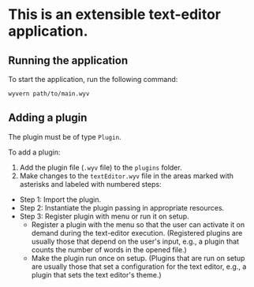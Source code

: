 # This is an extensible text-editor application.

## Running the application

To start the application, run the following command:

```
wyvern path/to/main.wyv
```

## Adding a plugin

The plugin must be of type `Plugin`.

To add a plugin:
1. Add the plugin file (`.wyv` file) to the `plugins` folder.
2. Make changes to the `textEditor.wyv` file in the areas marked with asterisks and labeled with numbered steps:
  * Step 1: Import the plugin.
  * Step 2: Instantiate the plugin passing in appropriate resources.
  * Step 3: Register plugin with menu or run it on setup.
    - Register a plugin with the menu so that the user can activate it on demand during the text-editor execution. (Registered plugins are usually those that depend on the user's input, e.g., a plugin that counts the number of words in the opened file.)
    - Make the plugin run once on setup. (Plugins that are run on setup are usually those that set a configuration for the text editor, e.g., a plugin that sets the text editor's theme.)
